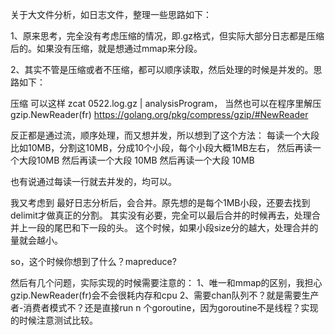 关于大文件分析，如日志文件，整理一些思路如下：

1、原来思考，完全没有考虑压缩的情况，即.gz格式，但实际大部分日志都是压缩后的。如果没有压缩，就是想通过mmap来分段。

2、其实不管是压缩或者不压缩，都可以顺序读取，然后处理的时候是并发的。思路如下：


 压缩 可以这样 zcat 0522.log.gz | analysisProgram，
 当然也可以在程序里解压 gzip.NewReader(fr) https://golang.org/pkg/compress/gzip/#NewReader
 
 反正都是通过流，顺序处理，而又想并发，所以想到了这个方法：
每读一个大段比如10MB，分割这10MB，分成10个小段，每个小段大概1MB左右，
然后再读一个大段10MB 
然后再读一个大段 10MB
然后再读一个大段 10MB

也有说通过每读一行就去并发的，均可以。

我又考虑到 最好日志分析后，会合并。原先想的是每个1MB小段，还要去找到delimit才做真正的分割。
其实没有必要，完全可以最后合并的时候再去，处理合并上一段的尾巴和下一段的头。
这个时候，如果小段size分的越大，处理合并的量就会越小。

so，这个时候你想到了什么？mapreduce?




然后有几个问题，实际实现的时候需要注意的：
1、唯一和mmap的区别，我担心gzip.NewReader(fr)会不会很耗内存和cpu
2、需要chan队列不？就是需要生产者-消费者模式不？还是直接run n 个goroutine，因为goroutine不是线程？实现的时候注意测试比较。

